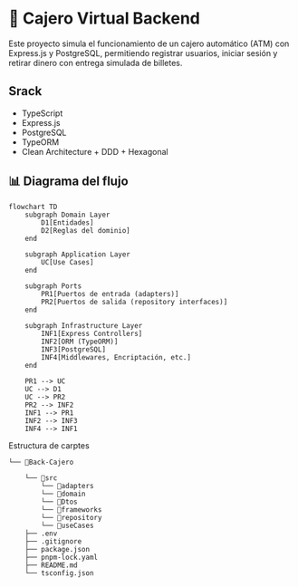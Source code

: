 # 🏧 Cajero Virtual Backend

Este proyecto simula el funcionamiento de un cajero automático (ATM) con Express.js y PostgreSQL, permitiendo registrar usuarios, iniciar sesión y retirar dinero con entrega simulada de billetes.

## Srack

- TypeScript
- Express.js
- PostgreSQL
- TypeORM
- Clean Architecture + DDD + Hexagonal

## 📊 Diagrama del flujo

```mermaid
flowchart TD
    subgraph Domain Layer
        D1[Entidades]
        D2[Reglas del dominio]
    end

    subgraph Application Layer
        UC[Use Cases]
    end

    subgraph Ports
        PR1[Puertos de entrada (adapters)]
        PR2[Puertos de salida (repository interfaces)]
    end

    subgraph Infrastructure Layer
        INF1[Express Controllers]
        INF2[ORM (TypeORM)]
        INF3[PostgreSQL]
        INF4[Middlewares, Encriptación, etc.]
    end

    PR1 --> UC
    UC --> D1
    UC --> PR2
    PR2 --> INF2
    INF1 --> PR1
    INF2 --> INF3
    INF4 --> INF1
```

Estructura de carptes 
```
└── 📁Back-Cajero
    
    └── 📁src
        └── 📁adapters
        └── 📁domain
        └── 📁Dtos
        └── 📁frameworks
        └── 📁repository
        └── 📁useCases
    ├── .env
    ├── .gitignore
    ├── package.json
    ├── pnpm-lock.yaml
    ├── README.md
    └── tsconfig.json
```
